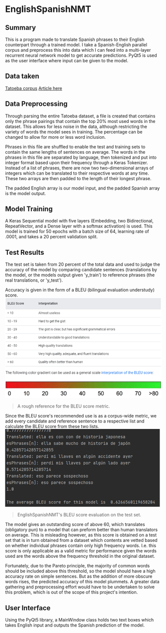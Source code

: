# EnglishSpanishNMT

## Summary
This is a program made to translate Spanish phrases to their English counterpart through a trained model.
I take a Spanish-English parallel corpus and preprocess this into data which I can feed into a multi-layer
recurrent neural network model to get accurate predictions. PyQt5 is used as the user interface where input can be
given to the model.

## Data taken
[Tatoeba corpus](http://opus.nlpl.eu/Tatoeba.php)
[Article here](http://www.lrec-conf.org/proceedings/lrec2012/pdf/463_Paper.pdf)

## Data Preprocessing
Through parsing the entire Tatoeba dataset, a file is created that contains only the phrase pairings that contain 
the top 20% most used words in the dataset. This allows for less noise in the data, although restricting the
variety of words the model sees in training. The percentage can be changed to allow for more or less word inclusion.

Phrases in this file are shuffled to enable the test and training sets to contain the same lengths of sentences on average. 
The words in the phrases in this file are separated by language, then tokenized and put into integer format based upon their frequency through a Keras Tokenizer. Instead of a list of phrases, there are now two two-dimensional arrays of integers 
which can be translated to their respective words at any time. These two arrays are then padded to the length of their
longest phrase.

The padded English array is our model input, and the padded Spanish array is the model output.

## Model Training
A Keras Sequential model with five layers (Embedding, two Bidirectional, RepeatVector, and a Dense layer with a 
softmax activation) is used. This model is trained for 50 epochs with a batch size of 64, learning rate of .0001, 
and takes a 20 percent validation split.

## Test Results
The test set is taken from 20 percent of the total data and used to judge the accuracy of the model by comparing candidate
sentences (translations by the model, or the models output given 'y_train') to reference phrases (the real translations, or 'y_test').

Accuracy is given in the form of a BLEU (bilingual evaluation understudy) score. 
![Screenshot](images/bleuScoreReference.png)
> A rough reference for the BLEU score metric.


Since the BLEU score's recommended use is as a corpus-wide metric, we add every candidate and reference sentence to a respective list
and calculate the BLEU score from these two lists. 
![Screenshot](images/bleuScoreForModel.png)
> EnglishSpanishNMT's BLEU score evaluation on the test set.

The model gives an outstanding score of above 60, which translates (obligatory pun) to a model that can preform better than 
human translators on average. This is misleading however, as this score is obtained on a test set that is in turn obtained from a
dataset which contents are vetted based on whether individual phrases contain only high frequency words. I.e. this 
score is only applicable as a valid metric for performance given the words used are the words above the frequency threshold
in the original dataset. 

Fortunately, due to the Pareto principle, the majority of common words should be included above this threshold, so the
model should have a high accuracy rate on simple sentences. But as the addition of more obscure words rises, the
predicted accuracy of this model plummets. A greater data gathering and preprocessing effort would have to be
undertaken to solve this problem, which is out of the scope of this project's intention.


## User Interface
Using the PyQt5 library, a MainWindow class holds two text boxes which takes English input and outputs the Spanish
prediction of the model.
